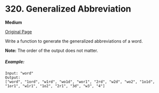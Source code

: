 # 320. Generalized Abbreviation

**Medium**

[Original Page](https://leetcode.com/problems/generalized-abbreviation/)

Write a function to generate the generalized abbreviations of a word. 

__Note:__ The order of the output does not matter.

##### Example:
```
Input: "word"
Output:
["word", "1ord", "w1rd", "wo1d", "wor1", "2rd", "w2d", "wo2", "1o1d", "1or1", "w1r1", "1o2", "2r1", "3d", "w3", "4"]
```
